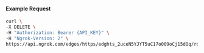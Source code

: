 <!-- Code generated for API Clients. DO NOT EDIT. -->

#### Example Request

```bash
curl \
-X DELETE \
-H "Authorization: Bearer {API_KEY}" \
-H "Ngrok-Version: 2" \
https://api.ngrok.com/edges/https/edghts_2uceN5YJYT5uC17o009oCj15dOq/routes/edghtsrt_2uceN8coIBuy8gYZO9RGMr4n3rO/oauth
```
